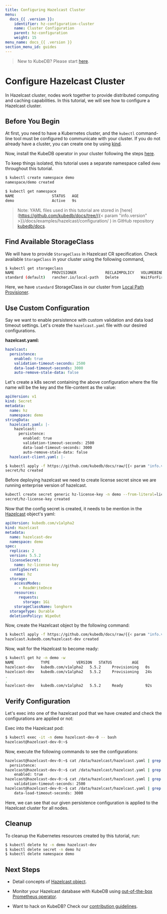 ```yaml
---
title: Configuring Hazelcast Cluster
menu:
  docs_{{ .version }}:
    identifier: hz-configuration-cluster
    name: Cluster Configuration
    parent: hz-configuration
    weight: 15
menu_name: docs_{{ .version }}
section_menu_id: guides
---
```


> New to KubeDB? Please start [here](/docs/README.md).

# Configure Hazelcast Cluster

In Hazelcast cluster, nodes work together to provide distributed computing and caching capabilities. In this tutorial, we will see how to configure a Hazelcast cluster.

## Before You Begin

At first, you need to have a Kubernetes cluster, and the `kubectl` command-line tool must be configured to communicate with your cluster. If you do not already have a cluster, you can create one by using [kind](https://kind.sigs.k8s.io/docs/user/quick-start/).

Now, install the KubeDB operator in your cluster following the steps [here](/docs/setup/README.md).

To keep things isolated, this tutorial uses a separate namespace called `demo` throughout this tutorial.

```bash
$ kubectl create namespace demo
namespace/demo created

$ kubectl get namespace
NAME                 STATUS   AGE
demo                 Active   9s
```

> Note: YAML files used in this tutorial are stored in [here](https://github.com/kubedb/docs/tree/{{< param "info.version" >}}/docs/examples/hazelcast/configuration/
) in GitHub repository [kubedb/docs](https://github.com/kubedb/docs).

## Find Available StorageClass

We will have to provide `StorageClass` in Hazelcast CR specification. Check available `StorageClass` in your cluster using the following command,

```bash
$ kubectl get storageclass
NAME                 PROVISIONER             RECLAIMPOLICY   VOLUMEBINDINGMODE      ALLOWVOLUMEEXPANSION   AGE
standard (default)   rancher.io/local-path   Delete          WaitForFirstConsumer   false                  1h
```

Here, we have `standard` StorageClass in our cluster from [Local Path Provisioner](https://github.com/rancher/local-path-provisioner).

## Use Custom Configuration

Say we want to enable persistence with custom validation and data load timeout settings. Let's create the `hazelcast.yaml` file with our desired configurations.

**hazelcast.yaml:**

```yaml
hazelcast:
  persistence:
    enabled: true
    validation-timeout-seconds: 2500
    data-load-timeout-seconds: 3000
    auto-remove-stale-data: false
```

Let's create a k8s secret containing the above configuration where the file name will be the key and the file-content as the value:

```yaml
apiVersion: v1
kind: Secret
metadata:
  name: hz
  namespace: demo
stringData:
  hazelcast.yaml: |-
    hazelcast:
      persistence:
        enabled: true
        validation-timeout-seconds: 2500
        data-load-timeout-seconds: 3000
        auto-remove-stale-data: false
  hazelcast-client.yaml: |-
```

```bash
$ kubectl apply -f https://github.com/kubedb/docs/raw/{{< param "info.version" >}}/docs/examples/hazelcast/configuration/configsecret-combine.yaml
secret/hz created
```
Before deploying hazelcast we need to create license secret since we are running enterprise version of hazelcast.

```bash
kubectl create secret generic hz-license-key -n demo --from-literal=licenseKey=TrialLicense#10Nodes#eyJhbGxvd2VkTmF0aXZlTWVtb3J5U2l6ZSI6MTAwLCJhbGxvd2VkTnVtYmVyT2ZOb2RlcyI6MTAsImFsbG93ZWRUaWVyZWRTdG9yZVNpemUiOjAsImFsbG93ZWRUcGNDb3JlcyI6MCwiY3JlYXRpb25EYXRlIjoxNzQ4ODQwNDc3LjYzOTQ0NzgxNiwiZXhwaXJ5RGF0ZSI6MTc1MTQxNDM5OS45OTk5OTk5OTksImZlYXR1cmVzIjpbMCwyLDMsNCw1LDYsNyw4LDEwLDExLDEzLDE0LDE1LDE3LDIxLDIyXSwiZ3JhY2VQZXJpb2QiOjAsImhhemVsY2FzdFZlcnNpb24iOjk5LCJvZW0iOmZhbHNlLCJ0cmlhbCI6dHJ1ZSwidmVyc2lvbiI6IlY3In0=.6PYD6i-hejrJ5Czgc3nYsmnwF7mAI-78E8LFEuYp-lnzXh_QLvvsYx4ECD0EimqcdeG2J5sqUI06okLD502mCA==
secret/hz-license-key created
```
Now that the config secret is created, it needs to be mention in the [Hazelcast](/docs/guides/hazelcast/concepts/hazelcast.md) object's yaml:

```yaml
apiVersion: kubedb.com/v1alpha2
kind: Hazelcast
metadata:
  name: hazelcast-dev
  namespace: demo
spec:
  replicas: 2
  version: 5.5.2
  licenseSecret:
    name: hz-license-key
  configSecret:
    name: hz
  storage:
    accessModes:
      - ReadWriteOnce
    resources:
      requests:
        storage: 1Gi
    storageClassName: longhorn
  storageType: Durable
  deletionPolicy: WipeOut
```

Now, create the Hazelcast object by the following command:

```bash
$ kubectl apply -f https://github.com/kubedb/docs/raw/{{< param "info.version" >}}/docs/examples/hazelcast/configuration/hazelcast-combined.yaml
hazelcast.kubedb.com/hazelcast-dev created
```

Now, wait for the Hazelcast to become ready:

```bash
$ kubectl get hz -n demo -w
NAME            TYPE            VERSION   STATUS         AGE
hazelcast-dev   kubedb.com/v1alpha2   5.5.2     Provisioning   0s
hazelcast-dev   kubedb.com/v1alpha2   5.5.2     Provisioning   24s
.
.
hazelcast-dev   kubedb.com/v1alpha2   5.5.2     Ready          92s
```

## Verify Configuration

Let's exec into one of the hazelcast pod that we have created and check the configurations are applied or not:

Exec into the Hazelcast pod:

```bash
$ kubectl exec -it -n demo hazelcast-dev-0 -- bash
hazelcast@hazelcast-dev-0:~$ 
```

Now, execute the following commands to see the configurations:
```bash
hazelcast@hazelcast-dev-0:~$ cat /data/hazelcast/hazelcast.yaml | grep persistence
  persistence:
hazelcast@hazelcast-dev-0:~$ cat /data/hazelcast/hazelcast.yaml | grep enabled
    enabled: true
hazelcast@hazelcast-dev-0:~$ cat /data/hazelcast/hazelcast.yaml | grep validation-timeout-seconds
    validation-timeout-seconds: 2500
hazelcast@hazelcast-dev-0:~$ cat /data/hazelcast/hazelcast.yaml | grep data-load-timeout-seconds
    data-load-timeout-seconds: 3000
```
Here, we can see that our given persistence configuration is applied to the Hazelcast cluster for all nodes.

## Cleanup

To cleanup the Kubernetes resources created by this tutorial, run:

```bash
$ kubectl delete hz -n demo hazelcast-dev 
$ kubectl delete secret -n demo hz 
$ kubectl delete namespace demo
```

## Next Steps

- Detail concepts of [Hazelcast object](/docs/guides/hazelcast/concepts/hazelcast.md).
- Monitor your Hazelcast database with KubeDB using [out-of-the-box Prometheus operator](/docs/guides/hazelcast/monitoring/prometheus-operator.md).

- Want to hack on KubeDB? Check our [contribution guidelines](/docs/CONTRIBUTING.md).
